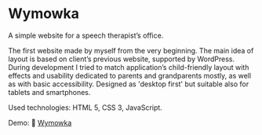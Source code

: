 # Wymowka
A simple website for a speech therapist’s office.

The first website made by myself from the very beginning. The main idea of layout is based on client’s previous website, supported by WordPress. During development I tried to match application’s child-friendly layout with effects and usability dedicated to parents and grandparents mostly, as well as with basic accessibility. Designed as 'desktop first' but suitable also for tablets and smartphones.

Used technologies: HTML 5, CSS 3, JavaScript.

Demo: 🔗 [Wymowka](https://sebastiannowak91.github.io/Wymowka/)

